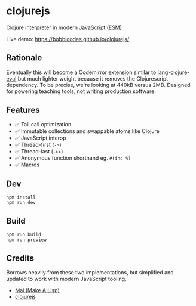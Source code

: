 # clojurejs

Clojure interpreter in modern JavaScript (ESM)

Live demo: https://bobbicodes.github.io/clojurejs/

## Rationale

Eventually this will become a Codemirror extension similar to [lang-clojure-eval](https://github.com/bobbicodes/lang-clojure-eval/) but much lighter weight because it removes the Clojurescript dependency. To be precise, we're looking at 440kB versus 2MB. Designed for powering teaching tools, not writing production software.

## Features

- ✅ Tail call optimization
- ✅ Immutable collections and swappable atoms like Clojure
- ✅ JavaScript interop
- ✅ Thread-first (`->`)
- ✅ Thread-last (`->>`)
- ✅ Anonymous function shorthand eg. `#(inc %)`
- ✅ Macros

## Dev

```
npm install
npm run dev
```

## Build

```
npm run build
npm run preview
```

## Credits

Borrows heavily from these two implementations, but simplified and updated to work with modern JavaScript tooling.

- [Mal (Make A Lisp)](https://github.com/kanaka/mal)
- [clojurejs](https://github.com/gnab/clojurejs)
